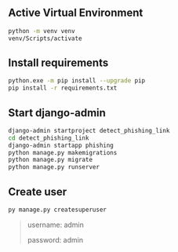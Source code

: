 ## Active Virtual Environment
```bash 
python -m venv venv
venv/Scripts/activate
```

## Install requirements
```bash
python.exe -m pip install --upgrade pip
pip install -r requirements.txt
```

## Start django-admin
```bash 
django-admin startproject detect_phishing_link
cd detect_phishing_link
django-admin startapp phishing
python manage.py makemigrations
python manage.py migrate
python manage.py runserver
```


## Create user
```bash
py manage.py createsuperuser 
```
> username: admin
>
> password: admin
